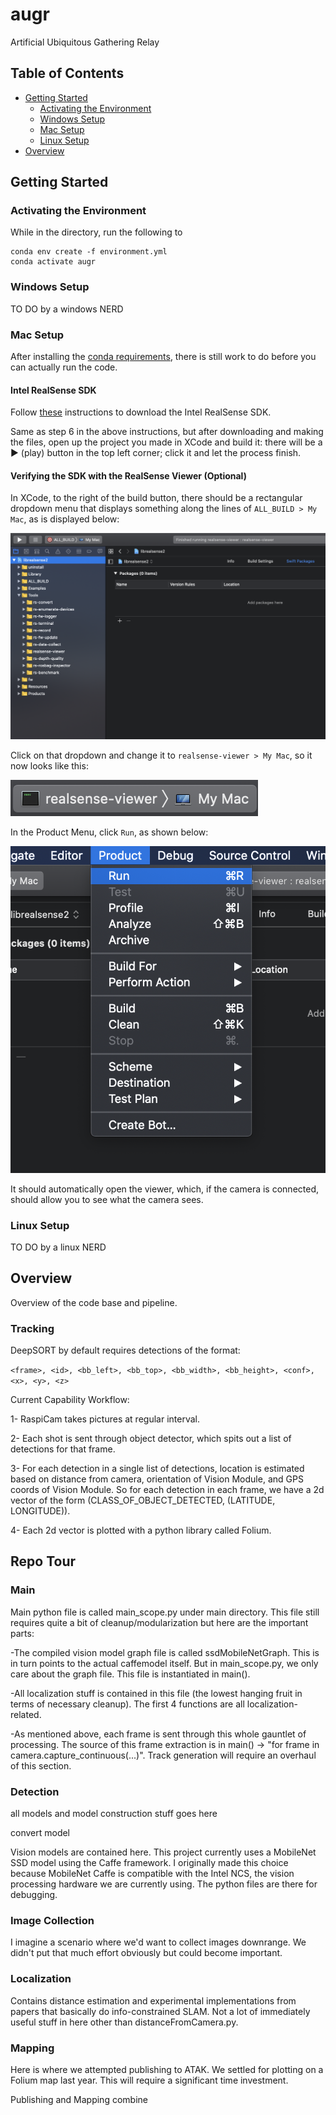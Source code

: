 # augr
Artificial Ubiquitous Gathering Relay

## Table of Contents
- [Getting Started](#getting-started)
    - [Activating the Environment](#activating-the-environment)
    - [Windows Setup](#windows-setup)
    - [Mac Setup](#mac-setup)
    - [Linux Setup](#linux-setup)
- [Overview](#overview)
## Getting Started

### Activating the Environment
While in the directory, run the following to 
```
conda env create -f environment.yml
conda activate augr
```

### Windows Setup

TO DO by a windows NERD

### Mac Setup

After installing the [conda requirements](#activating-the-environment), there is still work to do before you can actually run the code.

#### Intel RealSense SDK

Follow [these](https://dev.intelrealsense.com/docs/macos-installation-for-intel-realsense-sdk) instructions to download the Intel RealSense SDK.

Same as step 6 in the above instructions, but after downloading and making the files, open up the project you made in XCode and build it: there will be a ► (play) button in the top left corner; click it and let the process finish.

#### Verifying the SDK with the RealSense Viewer (Optional)

In XCode, to the right of the build button, there should be a rectangular dropdown menu that displays something along the lines of `ALL_BUILD > My Mac`, as is displayed below:

![](docs/mac_setup/viewer_step1.png)

Click on that dropdown and change it to `realsense-viewer > My Mac`, so it now looks like this:

![](docs/mac_setup/viewer_step2.png)

In the Product Menu, click `Run`, as shown below:

![](docs/mac_setup/viewer_step3.png)

It should automatically open the viewer, which, if the camera is connected, should allow you to see what the camera sees.

### Linux Setup

TO DO by a linux NERD

## Overview

Overview of the code base and pipeline.

### Tracking

DeepSORT by default requires detections of the format:

```<frame>, <id>, <bb_left>, <bb_top>, <bb_width>, <bb_height>, <conf>, <x>, <y>, <z>```


Current Capability Workflow:

1- RaspiCam takes pictures at regular interval.

2- Each shot is sent through object detector, which spits out a list of detections for that frame.

3- For each detection in a single list of detections, location is estimated based on distance from camera, orientation of Vision Module, and GPS coords of Vision Module. So for each detection in each frame, we have a 2d vector of the form
(CLASS_OF_OBJECT_DETECTED, (LATITUDE, LONGITUDE)).

4- Each 2d vector is plotted with a python library called Folium. 

## Repo Tour

### Main
Main python file is called main_scope.py under main directory. This file still requires quite a bit of cleanup/modularization but here are the important parts:

-The compiled vision model graph file is called ssdMobileNetGraph. This is in turn points to the actual caffemodel itself. But in main_scope.py, we only care about the graph file. This file is instantiated in main().

-All localization stuff is contained in this file (the lowest hanging fruit in terms of necessary cleanup). The first 4 functions are all localization-related.

-As mentioned above, each frame is sent through this whole gauntlet of processing. The source of this frame extraction is in main() -> "for frame in camera.capture_continuous(...)". Track generation will require an overhaul of this section.

### Detection

all models and model construction stuff goes here

convert model

Vision models are contained here. This project currently uses a MobileNet SSD model using the Caffe framework. I originally made this choice because MobileNet Caffe is compatible with the Intel NCS, the vision processing hardware we are currently using. The python files are there for debugging.

### Image Collection

I imagine a scenario where we'd want to collect images downrange. We didn't put that much effort obviously but could become important.

### Localization

Contains distance estimation and experimental implementations from papers that basically do info-constrained SLAM. Not a lot of immediately useful stuff in here other than distanceFromCamera.py.

### Mapping

Here is where we attempted publishing to ATAK. We settled for plotting on a Folium map last year. This will require a significant time investment.

Publishing and Mapping combine

